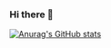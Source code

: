 ### Hi there 👋

[![Anurag's GitHub stats](https://github-readme-stats.vercel.app/api?username=engskie09)](https://github.com/engskie09/github-readme-stats)

<!--
**engskie09/engskie09** is a ✨ _special_ ✨ repository because its `README.md` (this file) appears on your GitHub profile.

Here are some ideas to get you started:

- 🔭 I’m currently working on ...
- 🌱 I’m currently learning ...
- 👯 I’m looking to collaborate on ...
- 🤔 I’m looking for help with ...
- 💬 Ask me about ...
- 📫 How to reach me: ...
- 😄 Pronouns: ...
- ⚡ Fun fact: ...
-->
